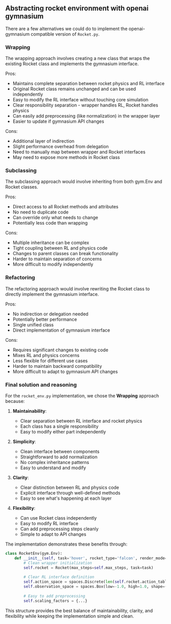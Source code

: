 ## Abstracting rocket environment with openai gymnasium

There are a few alternatives we could do to implement the openai-gymnasium compatible version of  `Rocket.py`.

### Wrapping
The wrapping approach involves creating a new class that wraps the existing Rocket class and implements the gymnasium interface.

Pros:
- Maintains complete separation between rocket physics and RL interface
- Original Rocket class remains unchanged and can be used independently
- Easy to modify the RL interface without touching core simulation
- Clear responsibility separation - wrapper handles RL, Rocket handles physics
- Can easily add preprocessing (like normalization) in the wrapper layer
- Easier to update if gymnasium API changes

Cons:
- Additional layer of indirection
- Slight performance overhead from delegation
- Need to manually map between wrapper and Rocket interfaces
- May need to expose more methods in Rocket class

### Subclassing
The subclassing approach would involve inheriting from both gym.Env and Rocket classes.

Pros:
- Direct access to all Rocket methods and attributes
- No need to duplicate code
- Can override only what needs to change
- Potentially less code than wrapping

Cons:
- Multiple inheritance can be complex
- Tight coupling between RL and physics code
- Changes to parent classes can break functionality
- Harder to maintain separation of concerns
- More difficult to modify independently

### Refactoring
The refactoring approach would involve rewriting the Rocket class to directly implement the gymnasium interface.

Pros:
- No indirection or delegation needed
- Potentially better performance
- Single unified class
- Direct implementation of gymnasium interface

Cons:
- Requires significant changes to existing code
- Mixes RL and physics concerns
- Less flexible for different use cases
- Harder to maintain backward compatibility
- More difficult to adapt to gymnasium API changes

### Final solution and reasoning

For the `rocket_env.py` implementation, we chose the **Wrapping** approach because:

1. **Maintainability**:
   - Clear separation between RL interface and rocket physics
   - Each class has a single responsibility
   - Easy to modify either part independently

2. **Simplicity**:
   - Clean interface between components
   - Straightforward to add normalization
   - No complex inheritance patterns
   - Easy to understand and modify

3. **Clarity**:
   - Clear distinction between RL and physics code
   - Explicit interface through well-defined methods
   - Easy to see what's happening at each layer

4. **Flexibility**:
   - Can use Rocket class independently
   - Easy to modify RL interface
   - Can add preprocessing steps cleanly
   - Simple to adapt to API changes

The implementation demonstrates these benefits through:
```python
class RocketEnv(gym.Env):
    def __init__(self, task='hover', rocket_type='falcon', render_mode=None):
        # Clean wrapper initialization
        self.rocket = Rocket(max_steps=self.max_steps, task=task)
        
        # Clear RL interface definition
        self.action_space = spaces.Discrete(len(self.rocket.action_table))
        self.observation_space = spaces.Box(low=-1.0, high=1.0, shape=(8,))
        
        # Easy to add preprocessing
        self.scaling_factors = {...}
```

This structure provides the best balance of maintainability, clarity, and flexibility while keeping the implementation simple and clean.
